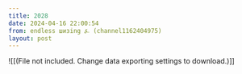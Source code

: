 ```yaml
---
title: 2028
date: 2024-04-16 22:00:54
from: endless шизing ⍼ (channel1162404975)
layout: post
---
```


![[(File not included. Change data exporting settings to download.)]]


